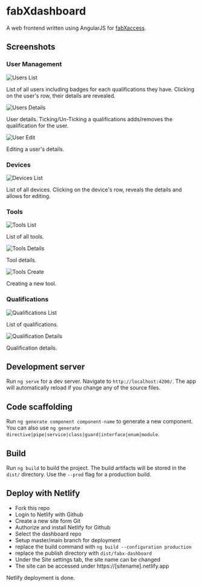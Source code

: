 # fabXdashboard

A web frontend written using AngularJS for [fabXaccess](https://github.com/sschaeffner/fabXaccess).

## Screenshots

### User Management

![Users List](screenshots/users-list.png?raw=true)

List of all users including badges for each qualifications they have. Clicking on the user's row, their details are revealed.

![Users Details](screenshots/users-details.png?raw=true)

User details. Ticking/Un-Ticking a qualifications adds/removes the qualification for the user. 

![User Edit](screenshots/users-edit.png?raw=true)

Editing a user's details.

### Devices

![Devices List](screenshots/devices-list.png?raw=true)

List of all devices. Clicking on the device's row, reveals the details and allows for editing.

### Tools

![Tools List](screenshots/tools-list.png?raw=true)

List of all tools. 

![Tools Details](screenshots/tools-details.png?raw=true)

Tool details.

![Tools Create](screenshots/tools-create.png?raw=true)

Creating a new tool. 

### Qualifications

![Qualifications List](screenshots/qualifications-list.png?raw=true)

List of qualifications.

![Qualification Details](screenshots/qualifications-details.png?raw=true)

Qualification details.

## Development server

Run `ng serve` for a dev server. Navigate to `http://localhost:4200/`. The app will automatically reload if you change any of the source files.

## Code scaffolding

Run `ng generate component component-name` to generate a new component. You can also use `ng generate directive|pipe|service|class|guard|interface|enum|module`.

## Build

Run `ng build` to build the project. The build artifacts will be stored in the `dist/` directory. Use the `--prod` flag for a production build.

## Deploy with Netlify
* Fork this repo
* Login to Netlify with Github
* Create a new site form Git
* Authorize and install Netlify for Github
* Select the dashboard repo
* Setup master/main branch for deployment
* replace the build command with ```ng build --configuration production ```
* replace the publish directory with ```dist/fabx-dashboard ```
* Under the Site settings tab, the site name can be changed
* The site can be accessed under https://[sitename].netlify.app

Netlify deployment is done.
